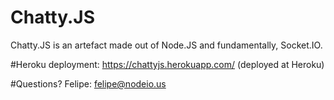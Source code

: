 # Chatty.JS
Chatty.JS is an artefact made out of Node.JS and fundamentally, Socket.IO.

#Heroku deployment:
https://chattyjs.herokuapp.com/ (deployed at Heroku)

#Questions?
Felipe: felipe@nodeio.us

